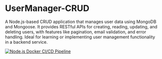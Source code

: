 # UserManager-CRUD
A Node.js-based CRUD application that manages user data using MongoDB and Mongoose. It provides RESTful APIs for creating, reading, updating, and deleting users, with features like pagination, email validation, and error handling. Ideal for learning or implementing user management functionality in a backend service.


[![Node.js Docker CI/CD Pipeline](https://github.com/ihusnainalii/UserManager-CRUD/actions/workflows/docker-publish.yml/badge.svg)](https://github.com/ihusnainalii/UserManager-CRUD/actions/workflows/docker-publish.yml)
